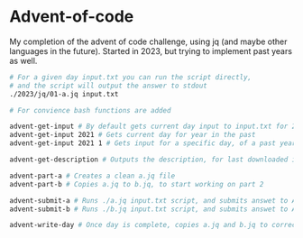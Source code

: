 # Advent-of-code

My completion of the advent of code challenge, using jq (and maybe other languages in the future).
Started in 2023, but trying to implement past years as well.

```bash
# For a given day input.txt you can run the script directly,
# and the script will output the answer to stdout
./2023/jq/01-a.jq input.txt

# For convience bash functions are added

advent-get-input # By default gets current day input to input.txt for 2023
advent-get-input 2021 # Gets current day for year in the past
advent-get-input 2021 1 # Gets input for a specific day, of a past year.

advent-get-description # Outputs the description, for last downloaded input.txt

advent-part-a # Creates a clean a.jq file
advent-part-b # Copies a.jq to b.jq, to start working on part 2

advent-submit-a # Runs ./a.jq input.txt script, and submits answet to AoC
advent-submit-b # Runs ./b.jq input.txt script, and submits answet to AoC

advent-write-day # Once day is complete, copies a.jq and b.jq to correct location.
```

